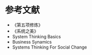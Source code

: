 # 参考文献

* 《第五项修炼》
* 《系统之美》
* System Thinking Basics
* Business Synamics
* Systems Thinking For Social Change